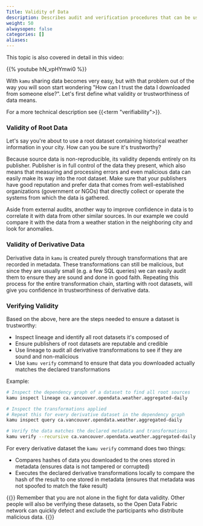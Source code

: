 ```yaml
---
Title: Validity of Data
description: Describes audit and verification procedures that can be used to ensure the data presented to you is trustworthy
weight: 50
alwaysopen: false
categories: []
aliases:
---
```


This topic is also covered in detail in this video:

{{% youtube hN_vpHYmwi0 %}}

With `kamu` sharing data becomes very easy, but with that problem out of the way you will soon start wondering "How can I trust the data I downloaded from someone else?". Let's first define what validity or trustworthiness of data means.

For a more technical description see {{<term "verifiability">}}.

### Validity of Root Data
Let's say you're about to use a root dataset containing historical weather information in your city. How can you be sure it's trustworthy?

Because source data is non-reproducible, its validity depends entirely on its publisher. Publisher is in full control of the data they present, which also means that measuring and processing errors and even malicious data can easily make its way into the root dataset. Make sure that your publishers have good reputation and prefer data that comes from well-established organizations (government or NGOs) that directly collect or operate the systems from which the data is gathered.

Aside from external audits, another way to improve confidence in data is to correlate it with data from other similar sources. In our example we could compare it with the data from a weather station in the neighboring city and look for anomalies.

### Validity of Derivative Data
Derivative data in `kamu` is created purely through transformations that are recorded in metadata. These transformations can still be malicious, but since they are usually small (e.g. a few SQL queries) we can easily audit them to ensure they are sound and done in good faith. Repeating this process for the entire transformation chain, starting with root datasets, will give you confidence in trustworthiness of derivative data.

### Verifying Validity
Based on the above, here are the steps needed to ensure a dataset is trustworthy:
- Inspect lineage and identify all root datasets it's composed of
- Ensure publishers of root datasets are reputable and credible
- Use lineage to audit all derivative transformations to see if they are sound and non-malicious
- Use `kamu verify` command to ensure that data you downloaded actually matches the declared transformations

Example:

```bash
# Inspect the dependency graph of a dataset to find all root sources
kamu inspect lineage ca.vancouver.opendata.weather.aggregated-daily

# Inspect the transformations applied
# Repeat this for every derivative dataset in the dependency graph
kamu inspect query ca.vancouver.opendata.weather.aggregated-daily

# Verify the data matches the declared metadata and transformations
kamu verify --recursive ca.vancouver.opendata.weather.aggregated-daily
```

For every derivative dataset the `kamu verify` command does two things:
- Compares hashes of data you downloaded to the ones stored in metadata (ensures data is not tampered or corrupted)
- Executes the declared derivative transformations locally to compare the hash of the result to one stored in metadata (ensures that metadata was not spoofed to match the fake result)

{{<info>}}
Remember that you are not alone in the fight for data validity. Other people will also be verifying these datasets, so the Open Data Fabric network can quickly detect and exclude the participants who distribute malicious data.
{{</info>}}
